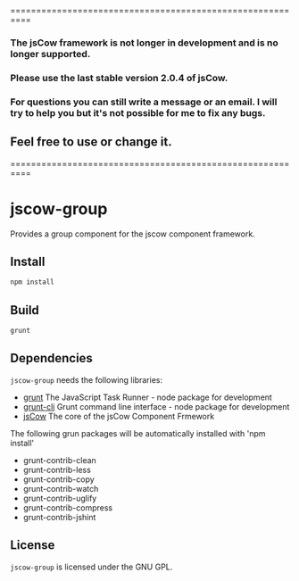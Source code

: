 ==========================================================

### The jsCow framework is not longer in development and is no longer supported.
### Please use the last stable version 2.0.4 of jsCow.
### For questions you can still write a message or an email. I will try to help you but it's not possible for me to fix any bugs.

## Feel free to use or change it.

==========================================================

# jscow-group
Provides a group component for the jscow component framework.

## Install

```sh
npm install
```

## Build

```sh
grunt
```

## Dependencies

`jscow-group` needs the following libraries:

* [grunt](https://www.npmjs.com/package/grunt) The JavaScript Task Runner - node package for development
* [grunt-cli](https://www.npmjs.com/package/grunt-cli) Grunt command line interface - node package for development
* [jsCow](https://github.com/jsCow/jsCow) The core of the jsCow Component Frmework

The following grun packages will be automatically installed with 'npm install'
* grunt-contrib-clean
* grunt-contrib-less
* grunt-contrib-copy
* grunt-contrib-watch
* grunt-contrib-uglify
* grunt-contrib-compress
* grunt-contrib-jshint
 

## License

`jscow-group` is licensed under the GNU GPL.
